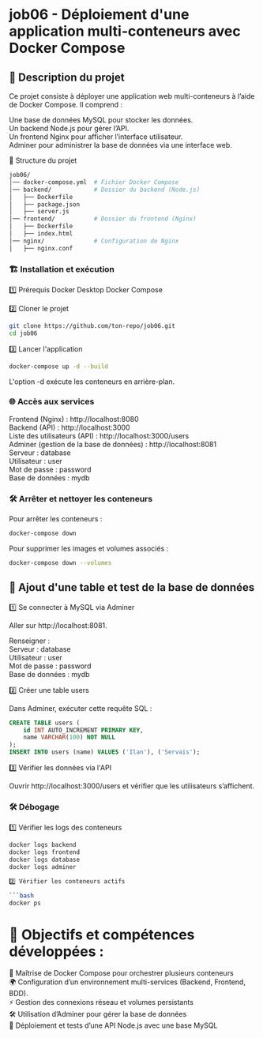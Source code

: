# job06 - Déploiement d'une application multi-conteneurs avec Docker Compose

## 📌 Description du projet

Ce projet consiste à déployer une application web multi-conteneurs à l’aide de Docker Compose. Il comprend :

Une base de données MySQL pour stocker les données.  
Un backend Node.js pour gérer l’API.  
Un frontend Nginx pour afficher l’interface utilisateur.  
Adminer pour administrer la base de données via une interface web.  

📁 Structure du projet

```bash
job06/
│── docker-compose.yml  # Fichier Docker Compose
│── backend/            # Dossier du backend (Node.js)
│   ├── Dockerfile
│   ├── package.json
│   ├── server.js
│── frontend/           # Dossier du frontend (Nginx)
│   ├── Dockerfile
│   ├── index.html
│── nginx/              # Configuration de Nginx
│   ├── nginx.conf
```
### 🏗 Installation et exécution

1️⃣ Prérequis
Docker Desktop
Docker Compose

2️⃣ Cloner le projet
```bash
git clone https://github.com/ton-repo/job06.git
cd job06
```
3️⃣ Lancer l'application
```bash
docker-compose up -d --build
```

L'option -d exécute les conteneurs en arrière-plan.

### 🌐 Accès aux services

Frontend (Nginx) : http://localhost:8080  
Backend (API) : http://localhost:3000  
Liste des utilisateurs (API) : http://localhost:3000/users  
Adminer (gestion de la base de données) : http://localhost:8081  
Serveur : database  
Utilisateur : user  
Mot de passe : password  
Base de données : mydb  

### 🛠 Arrêter et nettoyer les conteneurs

Pour arrêter les conteneurs :

```bash
docker-compose down
```

Pour supprimer les images et volumes associés :

```bash
docker-compose down --volumes
```

## 📌 Ajout d'une table et test de la base de données

1️⃣ Se connecter à MySQL via Adminer

Aller sur http://localhost:8081.

Renseigner :  
Serveur : database  
Utilisateur : user  
Mot de passe : password  
Base de données : mydb  

2️⃣ Créer une table users  

Dans Adminer, exécuter cette requête SQL :

```sql
CREATE TABLE users (
    id INT AUTO_INCREMENT PRIMARY KEY,
    name VARCHAR(100) NOT NULL
);
INSERT INTO users (name) VALUES ('Ilan'), ('Servais');
```

3️⃣ Vérifier les données via l'API

Ouvrir http://localhost:3000/users et vérifier que les utilisateurs s’affichent.

### 🛠 Débogage

1️⃣ Vérifier les logs des conteneurs

```bash
docker logs backend
docker logs frontend
docker logs database
docker logs adminer

2️⃣ Vérifier les conteneurs actifs

```bash
docker ps
```

# 🎯 Objectifs et compétences développées :  

🐳 Maîtrise de Docker Compose pour orchestrer plusieurs conteneurs  
🌍 Configuration d’un environnement multi-services (Backend, Frontend, BDD).  
⚡ Gestion des connexions réseau et volumes persistants  
🛠 Utilisation d’Adminer pour gérer la base de données  
📡 Déploiement et tests d’une API Node.js avec une base MySQL  
